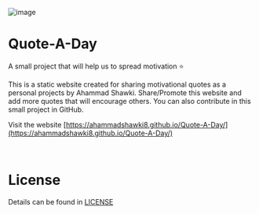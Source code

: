 ![image](https://user-images.githubusercontent.com/56157819/109959201-5b9f1380-7d11-11eb-9627-fdc18ce5681d.png)

# Quote-A-Day
A small project that will help us to spread motivation ⭐

This is a static website created for sharing motivational quotes as a personal projects by Ahammad Shawki. Share/Promote this website and add more quotes that will encourage others. You can also contribute in this small project in GitHub.

Visit the website [https://ahammadshawki8.github.io/Quote-A-Day/](https://ahammadshawki8.github.io/Quote-A-Day/)

<br>

# License
Details can be found in [LICENSE](LICENSE)
